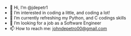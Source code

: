 - 👋 Hi, I’m @jdepetr1
- 👀 I’m interested in coding a little, and coding a lot!
- 🌱 I’m currently refreshing my Python, and C codings skills
- 💞️ I’m looking for a job as a Software Engineer
- 📫 How to reach me: johndepetro00@gmail.com
